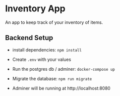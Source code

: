# Inventory App

An app to keep track of your inventory of items.

## Backend Setup

* install dependencies: `npm install`
* Create `.env` with your values
* Run the postgres db / adminer: `docker-compose up`
* Migrate the database: `npm run migrate`

* Adminer will be running at http://localhost:8080